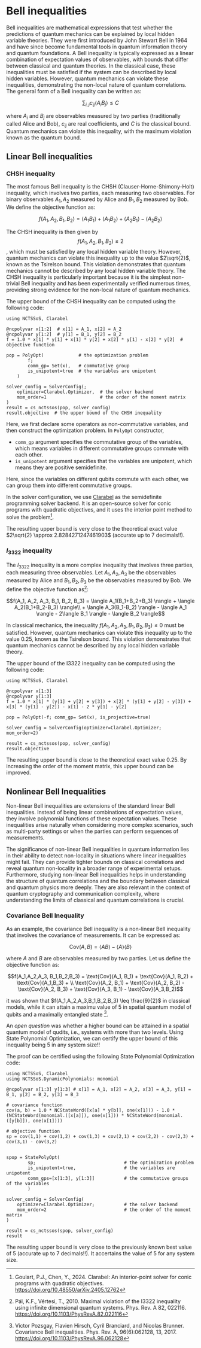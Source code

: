 # Bell inequalities

Bell inequalities are mathematical expressions that test whether the predictions of quantum mechanics can be explained by local hidden variable theories. They were first introduced by John Stewart Bell in 1964 and have since become fundamental tools in quantum information theory and quantum foundations.
A Bell inequality is typically expressed as a linear combination of expectation values of observables, with bounds that differ between classical and quantum theories. In the classical case, these inequalities must be satisfied if the system can be described by local hidden variables. However, quantum mechanics can violate these inequalities, demonstrating the non-local nature of quantum correlations.
The general form of a Bell inequality can be written as:

$$\sum_{i,j} c_{ij} \langle A_i B_j \rangle \leq C$$

where $A_i$ and $B_j$ are observables measured by two parties (traditionally called Alice and Bob), $c_{ij}$ are real coefficients, and $C$ is the classical bound. Quantum mechanics can violate this inequality, with the maximum violation known as the quantum bound.

## Linear Bell inequalities

### CHSH inequality
The most famous Bell inequality is the CHSH (Clauser-Horne-Shimony-Holt) inequality, which involves two parties, each measuring two observables. For binary observables $A_1, A_2$ measured by Alice and $B_1, B_2$ measured by Bob. We define the objective function as:

$$f(A_1, A_2, B_1, B_2) = \langle A_1B_1 \rangle + \langle A_1B_2 \rangle + \langle A_2B_1 \rangle - \langle A_2B_2 \rangle$$

The CHSH inequality is then given by $$f(A_1, A_2, B_1, B_2) \leq 2$$, which must be satisfied by any local hidden variable theory. However, quantum mechanics can violate this inequality up to the value $2\sqrt{2}$, known as the Tsirelson bound. This violation demonstrates that quantum mechanics cannot be described by any local hidden variable theory.
The CHSH inequality is particularly important because it is the simplest non-trivial Bell inequality and has been experimentally verified numerous times, providing strong evidence for the non-local nature of quantum mechanics.

The upper bound of the CHSH inequality can be computed using the following code:

```@example chsh
using NCTSSoS, Clarabel

@ncpolyvar x[1:2]  # x[1] = A_1, x[2] = A_2
@ncpolyvar y[1:2]  # y[1] = B_1, y[2] = B_2
f = 1.0 * x[1] * y[1] + x[1] * y[2] + x[2] * y[1] - x[2] * y[2]  # objective function

pop = PolyOpt(             # the optimization problem
        f; 
        comm_gp= Set(x),   # commutative group
        is_unipotent=true  # the variables are unipotent
    )

solver_config = SolverConfig(;
    optimizer=Clarabel.Optimizer,  # the solver backend
    mom_order=1                    # the order of the moment matrix
)
result = cs_nctssos(pop, solver_config)
result.objective  # the upper bound of the CHSH inequality
```

Here, we first declare some operators as non-commutative variables, and then construct the optimization problem. In `PolyOpt` constructor,
- `comm_gp` argument specifies the commutative group of the variables, which means variables in different commutative groups commute with each other.
- `is_unipotent` argument specifies that the variables are unipotent, which means they are positive semidefinite.

Here, since the variables on different qubits commute with each other, we can group them into different commutative groups.

In the solver configuration, we use [Clarabel](https://github.com/oxfordcontrol/Clarabel.jl) as the semidefinite programming solver backend. It is an open-source solver for conic programs with quadratic objectives, and it uses the interior point method to solve the problem[^Goulart2024].

The resulting upper bound is very close to the theoretical exact value $2\sqrt{2} \approx 2.8284271247461903$ (accurate up to 7 decimals!!).

### $I_{3322}$ inequality

The $I_{3322}$ inequality is a more complex inequality that involves three parties, each measuring three observables. Let $A_1, A_2, A_3$ be the observables measured by Alice and $B_1, B_2, B_3$ be the observables measured by Bob. We define the objective function as[^Pal2010]:

```math
f(A_1, A_2, A_3, B_1, B_2, B_3) = \langle A_1(B_1+B_2+B_3) \rangle + \langle A_2(B_1+B_2-B_3) \rangle\\
+ \langle A_3(B_1-B_2) \rangle 
- \langle A_1 \rangle - 2\langle B_1 \rangle - \langle B_2 \rangle
```

In classical mechanics, the inequality $f(A_1, A_2, A_3, B_1, B_2, B_3) \leq 0$ must be satisfied. However, quantum mechanics can violate this inequality up to the value $0.25$, known as the Tsirelson bound. This violation demonstrates that quantum mechanics cannot be described by any local hidden variable theory.

The upper bound of the I3322 inequality can be computed using the following code:

```@example i3322
using NCTSSoS, Clarabel

@ncpolyvar x[1:3]
@ncpolyvar y[1:3]
f = 1.0 * x[1] * (y[1] + y[2] + y[3]) + x[2] * (y[1] + y[2] - y[3]) + x[3] * (y[1] - y[2]) - x[1] - 2 * y[1] - y[2]

pop = PolyOpt(-f; comm_gp= Set(x), is_projective=true)

solver_config = SolverConfig(optimizer=Clarabel.Optimizer; mom_order=2)

result = cs_nctssos(pop, solver_config)
result.objective
```

The resulting upper bound is close to the theoretical exact value $0.25$. By increasing the order of the moment matrix, this upper bound can be improved.

## Nonlinear Bell Inequalities

Non-linear Bell inequalities are extensions of the standard linear Bell inequalities. Instead of being linear combinations of expectation values, they involve polynomial functions of these expectation values. These inequalities arise naturally when considering more complex scenarios, such as multi-party settings or when the parties can perform sequences of measurements.

The significance of non-linear Bell inequalities in quantum information lies in their ability to detect non-locality in situations where linear inequalities might fail. They can provide tighter bounds on classical correlations and reveal quantum non-locality in a broader range of experimental setups. Furthermore, studying non-linear Bell inequalities helps in understanding the structure of quantum correlations and the boundary between classical and quantum physics more deeply. They are also relevant in the context of quantum cryptography and communication complexity, where understanding the limits of classical and quantum correlations is crucial. 

### Covariance Bell Inequality

As an example, the covariance Bell inequality is a non-linear Bell inequality that involves the covariance of measurements. It can be expressed as:

$$\text{Cov}(A, B) = \langle A B \rangle - \langle A \rangle \langle B \rangle$$

where $A$ and $B$ are observables measured by two parties. Let us define the objective function as:
```math
f(A_1,A_2,A_3, B_1,B_2,B_3) = \text{Cov}(A_1, B_1) + \text{Cov}(A_1, B_2) + \text{Cov}(A_1,B_3)  + \\ \text{Cov}(A_2, B_1) + \text{Cov}(A_2, B_2) - \text{Cov}(A_2, B_3) + \text{Cov}(A_3, B_1) - \text{Cov}(A_3,B_2)
```

it was shown that $f(A_1,A_2,A_3,B_1,B_2,B_3) \leq \frac{9}{2}$ in classical models, while it can attain a maximu value of $5$ in spatial quantum model of qubits and a maximally entangled state [^Pozsgay]. 

An *open question* was whether a higher bound can be attained in a spatial quantum model of qudits, i.e., systems with more than two levels. Using State Polynomial Optimization, we can certify the upper bound of this inequality being $5$ in any system size!!

The proof can be certified using the following State Polynomial Optimization code:

```@example covariance
using NCTSSoS, Clarabel
using NCTSSoS.DynamicPolynomials: monomial 

@ncpolyvar x[1:3] y[1:3] # x[1] = A_1, x[2] = A_2, x[3] = A_3, y[1] = B_1, y[2] = B_2, y[3] = B_3

# covariance function
cov(a, b) = 1.0 * NCStateWord([x[a] * y[b]], one(x[1])) - 1.0 * (NCStateWord(monomial.([x[a]]), one(x[1])) * NCStateWord(monomial.([y[b]]), one(x[1])))

# objective function
sp = cov(1,1) + cov(1,2) + cov(1,3) + cov(2,1) + cov(2,2) - cov(2,3) + cov(3,1) - cov(3,2)


spop = StatePolyOpt(
        sp;                                 # the optimization problem
        is_unipotent=true,                  # the variables are unipotent        
        comm_gps=[x[1:3], y[1:3]]           # the commutative groups of the variables 
        )

solver_config = SolverConfig(
    optimizer=Clarabel.Optimizer;           # the solver backend
    mom_order=2                             # the order of the moment matrix   
)

result = cs_nctssos(spop, solver_config)
result
```
The resulting upper bound is very close to the previously known best value of $5$ (accurate up to 7 decimals!!). It accertains the value of $5$ for any system size.

[^Goulart2024]: Goulart, P.J., Chen, Y., 2024. Clarabel: An interior-point solver for conic programs with quadratic objectives. https://doi.org/10.48550/arXiv.2405.12762
[^Pal2010]: Pál, K.F., Vértesi, T., 2010. Maximal violation of the I3322 inequality using infinite dimensional quantum systems. Phys. Rev. A 82, 022116. https://doi.org/10.1103/PhysRevA.82.022116
[^Pozsgay]: Victor Pozsgay, Flavien Hirsch, Cyril Branciard, and Nicolas Brunner. Covariance Bell inequalities. Phys. Rev. A, 96(6):062128, 13, 2017. https://doi.org/10.1103/PhysRevA.96.062128



